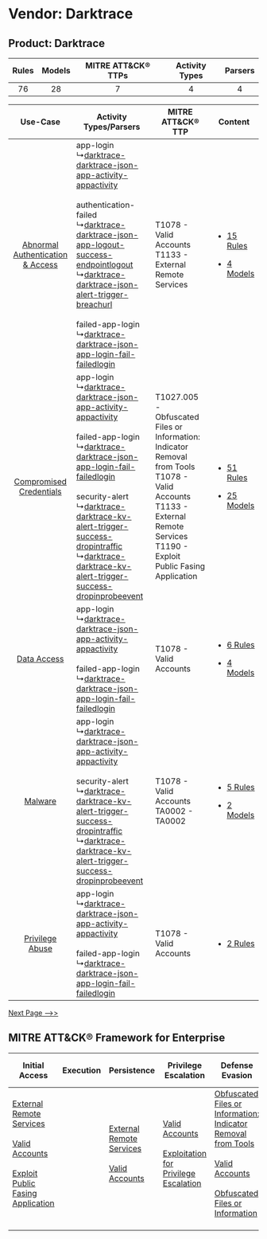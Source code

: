Vendor: Darktrace
=================
Product: Darktrace
------------------
| Rules | Models | MITRE ATT&CK® TTPs | Activity Types | Parsers |
|:-----:|:------:|:------------------:|:--------------:|:-------:|
|  76   |   28   |         7          |       4        |    4    |

|    Use-Case    | Activity Types/Parsers    | MITRE ATT&CK® TTP    | Content    |
|:----:| ---- | ---- | ---- |
| [Abnormal Authentication & Access](../../../UseCases/uc_abnormal_authentication_&_access.md) |  app-login<br> ↳[darktrace-darktrace-json-app-activity-appactivity](Ps/pC_darktracedarktracejsonappactivityappactivity.md)<br><br> authentication-failed<br> ↳[darktrace-darktrace-json-app-logout-success-endpointlogout](Ps/pC_darktracedarktracejsonapplogoutsuccessendpointlogout.md)<br> ↳[darktrace-darktrace-json-alert-trigger-breachurl](Ps/pC_darktracedarktracejsonalerttriggerbreachurl.md)<br><br> failed-app-login<br> ↳[darktrace-darktrace-json-app-login-fail-failedlogin](Ps/pC_darktracedarktracejsonapploginfailfailedlogin.md)<br>    | T1078 - Valid Accounts<br>T1133 - External Remote Services<br>    | [<ul><li>15 Rules</li></ul><ul><li>4 Models</li></ul>](RM/r_m_darktrace_darktrace_Abnormal_Authentication_&_Access.md) |
|          [Compromised Credentials](../../../UseCases/uc_compromised_credentials.md)          |  app-login<br> ↳[darktrace-darktrace-json-app-activity-appactivity](Ps/pC_darktracedarktracejsonappactivityappactivity.md)<br><br> failed-app-login<br> ↳[darktrace-darktrace-json-app-login-fail-failedlogin](Ps/pC_darktracedarktracejsonapploginfailfailedlogin.md)<br><br> security-alert<br> ↳[darktrace-darktrace-kv-alert-trigger-success-dropintraffic](Ps/pC_darktracedarktracekvalerttriggersuccessdropintraffic.md)<br> ↳[darktrace-darktrace-kv-alert-trigger-success-dropinprobeevent](Ps/pC_darktracedarktracekvalerttriggersuccessdropinprobeevent.md)<br> | T1027.005 - Obfuscated Files or Information: Indicator Removal from Tools<br>T1078 - Valid Accounts<br>T1133 - External Remote Services<br>T1190 - Exploit Public Fasing Application<br> | [<ul><li>51 Rules</li></ul><ul><li>25 Models</li></ul>](RM/r_m_darktrace_darktrace_Compromised_Credentials.md)         |
|    [Data Access](../../../UseCases/uc_data_access.md)    |  app-login<br> ↳[darktrace-darktrace-json-app-activity-appactivity](Ps/pC_darktracedarktracejsonappactivityappactivity.md)<br><br> failed-app-login<br> ↳[darktrace-darktrace-json-app-login-fail-failedlogin](Ps/pC_darktracedarktracejsonapploginfailfailedlogin.md)<br>    | T1078 - Valid Accounts<br>    | [<ul><li>6 Rules</li></ul><ul><li>4 Models</li></ul>](RM/r_m_darktrace_darktrace_Data_Access.md)    |
|    [Malware](../../../UseCases/uc_malware.md)    |  app-login<br> ↳[darktrace-darktrace-json-app-activity-appactivity](Ps/pC_darktracedarktracejsonappactivityappactivity.md)<br><br> security-alert<br> ↳[darktrace-darktrace-kv-alert-trigger-success-dropintraffic](Ps/pC_darktracedarktracekvalerttriggersuccessdropintraffic.md)<br> ↳[darktrace-darktrace-kv-alert-trigger-success-dropinprobeevent](Ps/pC_darktracedarktracekvalerttriggersuccessdropinprobeevent.md)<br>    | T1078 - Valid Accounts<br>TA0002 - TA0002<br>    | [<ul><li>5 Rules</li></ul><ul><li>2 Models</li></ul>](RM/r_m_darktrace_darktrace_Malware.md)    |
|    [Privilege Abuse](../../../UseCases/uc_privilege_abuse.md)    |  app-login<br> ↳[darktrace-darktrace-json-app-activity-appactivity](Ps/pC_darktracedarktracejsonappactivityappactivity.md)<br><br> failed-app-login<br> ↳[darktrace-darktrace-json-app-login-fail-failedlogin](Ps/pC_darktracedarktracejsonapploginfailfailedlogin.md)<br>    | T1078 - Valid Accounts<br>    | [<ul><li>2 Rules</li></ul>](RM/r_m_darktrace_darktrace_Privilege_Abuse.md)    |
[Next Page -->>](2_ds_darktrace_darktrace.md)

MITRE ATT&CK® Framework for Enterprise
--------------------------------------
| Initial Access                                                                                                                                                                                                                         | Execution | Persistence                                                                                                                                      | Privilege Escalation                                                                                                                                          | Defense Evasion                                                                                                                                                                                                                                                               | Credential Access | Discovery | Lateral Movement | Collection | Command and Control                                                                                                                       | Exfiltration | Impact |
| -------------------------------------------------------------------------------------------------------------------------------------------------------------------------------------------------------------------------------------- | --------- | ------------------------------------------------------------------------------------------------------------------------------------------------ | ------------------------------------------------------------------------------------------------------------------------------------------------------------- | ----------------------------------------------------------------------------------------------------------------------------------------------------------------------------------------------------------------------------------------------------------------------------- | ----------------- | --------- | ---------------- | ---------- | ----------------------------------------------------------------------------------------------------------------------------------------- | ------------ | ------ |
| [External Remote Services](https://attack.mitre.org/techniques/T1133)<br><br>[Valid Accounts](https://attack.mitre.org/techniques/T1078)<br><br>[Exploit Public Fasing Application](https://attack.mitre.org/techniques/T1190)<br><br> |           | [External Remote Services](https://attack.mitre.org/techniques/T1133)<br><br>[Valid Accounts](https://attack.mitre.org/techniques/T1078)<br><br> | [Valid Accounts](https://attack.mitre.org/techniques/T1078)<br><br>[Exploitation for Privilege Escalation](https://attack.mitre.org/techniques/T1068)<br><br> | [Obfuscated Files or Information: Indicator Removal from Tools](https://attack.mitre.org/techniques/T1027/005)<br><br>[Valid Accounts](https://attack.mitre.org/techniques/T1078)<br><br>[Obfuscated Files or Information](https://attack.mitre.org/techniques/T1027)<br><br> |                   |           |                  |            | [Proxy: Multi-hop Proxy](https://attack.mitre.org/techniques/T1090/003)<br><br>[Proxy](https://attack.mitre.org/techniques/T1090)<br><br> |              |        |